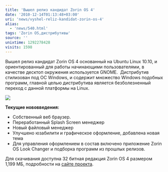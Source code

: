 ```yaml
---
title: 'Вышел релиз кандидат Zorin OS 4'
date: '2010-12-14T01:13:48+03:00'
uri: 'news/vyshel-reliz-kandidat-zorin-os-4'
alias: 
  - 'news/540.html'
tags: 'Zorin OS,дистрибутивы'
source: ''
unixtime: 1292278428
visits: 1598
---
```

Вышел релиз кандидат Zorin OS 4 основанный на Ubuntu Linux 10.10, и ориентированный для работы начинающими пользователями, в качестве десктоп окружения используется GNOME.  Дистрибутив стилизован под ОС Windows, и содержит множество Windows подобных программ, главной целью дистрибутива является безболезненный переход с данной платформы на Linux.

![](img/2010/12/14/01-00/zorin-jvbxckujv.jpg)

**Текущие нововведения:**

*   Собственный веб браузер.
*   Переработанный Splash Screen менеджер
*   Новый файловый менеджер
*   Улучшено юзабилити и графическое оформление, добавлена новая тема
*   Для управления оформлением в состав включено приложение Zorin OS Look Changer и подборка программ из прошлых релизов.

Для скачивания доступна 32 битная редакция Zorin OS 4 размером 1,199 МБ, подробности на [сайте проекта](http://zorin-os.webs.com/apps/blog/entries/show/5508918-zorin-os-4-core-release-candidate-is-here).
